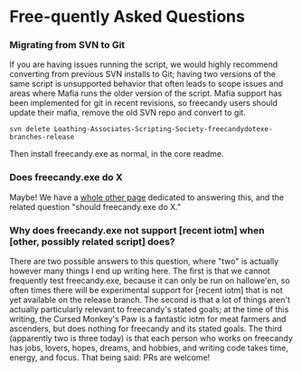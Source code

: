 # Free-quently Asked Questions

### Migrating from SVN to Git

If you are having issues running the script, we would highly recommend converting from previous SVN installs to Git; having two versions of the same script is unsupported behavior that often leads to scope issues and areas where Mafia runs the older version of the script. Mafia support has been implemented for git in recent revisions, so freecandy users should update their mafia, remove the old SVN repo and convert to git.

```
svn delete Loathing-Associates-Scripting-Society-freecandydotexe-branches-release
```

Then install freecandy.exe as normal, in the core readme.

### Does freecandy.exe do X

Maybe! We have a [whole other page](documentation/scope.md) dedicated to answering this, and the related question "should freecandy.exe do X."

### Why does freecandy.exe not support \[recent iotm\] when \[other, possibly related script\] does?

There are two possible answers to this question, where "two" is actually however many things I end up writing here. The first is that we cannot frequently test freecandy.exe, because it can only be run on hallowe'en, so often times there will be experimental support for \[recent iotm\] that is not yet available on the release branch. The second is that a lot of things aren't actually particularly relevant to freecandy's stated goals; at the time of this writing, the Cursed Monkey's Paw is a fantastic iotm for meat farmers and ascenders, but does nothing for freecandy and its stated goals. The third (apparently two is three today) is that each person who works on freecandy has jobs, lovers, hopes, dreams, and hobbies, and writing code takes time, energy, and focus. That being said: PRs are welcome!